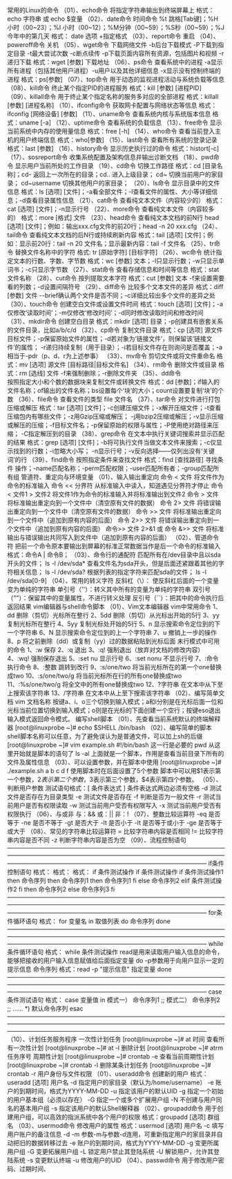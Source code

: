 常用的Linux的命令
（01）、echo命令 将指定字符串输出到终端屏幕上
    格式： echo 字符串 或 echo $变量
（02）、date命令 时间命令 
    %t 跳格[Tab键]；%H 小时（00~23）；%I 小时（00~12）；%M分钟（00~59）；%S秒（00~59）；%J 今年中的第几天 
    格式： date 选项 +指定格式
（03）、report命令 重启
（04）、poweroff命令 关机
（05）、wget命令 下载网络文件
    -b后台下载模式 -P下载到指定目录 -t最大尝试次数 -c断点续传 -p下载页面内容所有资源，包括图片和视频 -r递归下载
    格式：wget [参数] 下载地址
（06）、ps命令 查看系统中的进程
    -a显示所有进程（包括其他用户进程）-u用户以及其他详细信息 -x显示没有控制终端的进程
    格式：ps[参数]
（07）、top命令 用于动态的监视进程活动与系统负载等信息
（08）、kill命令 
    终止某个指定PID的进程服务
    格式：kill [参数] [进程PID]
（09）、killall命令
    用于终止某个指定名称的服务多对应的全部进程
    格式：killall [参数] [进程名称]
（10）、ifconfig命令 获取网卡配置与网络状态等信息
    格式：ifconfig [网络设备] [参数]
（11）、uname命令 查看系统内核与系统版本信息
    格式：uname [-a]
（12）、uptime命令 查看系统的负载信息
（13）、free命令 显示当前系统中内存的使用量信息
    格式：free [-h]
（14）、who命令
    查看当前登入主机的用户终端信息
    格式：who[参数]
（15）、last命令
    查看所有系统的登录记录
    格式：last [参数]
（16）、history命令
    显示历史执行过的命令
    格式：histort[-c]
（17）、sosreport命令
    收集系统配置及架构信息并输出诊断文档
（18）、pwd命令
    显示用户当前所处的工作目录
（19）、cd命令
    切换工作路径
    格式：cd [目录名称]；cd- 返回上一次所在的目录；cd.. 进入上级目录； cd~ 切换当前用户的家目录；
        cd~username 切换其他用户的家目录；
（20）、ls命令
    显示目录中的文件信息
    格式：ls [选项] [文件]；-a看全部文件；-l查看文件的属性、大小等详细信息；-d查看目录属性信息
（21）、cat命令
    查看纯文本文件（内容较少的）
    格式：cat [选项] [文件]；-n显示行号
（22）、more命令
    查看纯文本文件（内容较多的）
    格式：more [格式] 文件
（23）、head命令
    查看纯文本文档的前N行
    head [选项] [文件]；例如：输出xxx.cfg文件的前20行；head -n 20 xxx.cfg
（24）、tail命令
    查看纯文本文档的后N行或持续刷新内容
    格式：tail [选项] [文件]；例如：显示前20行：tail -n 20 文件名；显示最新内容：tail -f 文件名
（25）、tr命令
    替换文件名称中的字符
    格式: tr [原始字符] [目标字符]
（26）、wc命令
    统计指定文本的行数、字数、字节数
    格式：wc [参数] 文本；-l只显示行数；-w只显示单词书；-c只显示字节数
（27）、stat命令
    查看存储信息和时间等信息
    格式：stat 文件名称
（28）、cut命令
    按列提取文本字符
    格式：cut [参数] 文本 -f来设置需要看的列数；-d设置间隔符号
（29）、diff命令
    比较多个文本文件的差异
    格式：diff [参数] 文件 --brief确认两个文件是否不同；-c详细比较出多个文件的差异之处
（30）、touch命令
    创建空白文件或设置文件时间
    格式：touch [选项] [文件]；-a仅修改‘读取时间’；-m仅修改‘修改时间’；-d同时修改读取时间和修改时间
（31）、mkdir命令
    创建空白目录
    格式：mkdir [选项] 目录；-p创建具有嵌套关系的文件目录，比如a/b/c/d
（32）、cp命令
    复制文件目录
    格式：cp [选项] 源文件 目标文件；-p保留原始文件的属性；-d若对象为‘链接文件’，则保留该‘链接文件’的属性；
    -r递归持续复制（用于目录）；-i若目标文件存在则询问是否覆盖；-a相当于-pdr（p、d、r为上述参事）
（33）、mv命令
    剪切文件或将文件重命名
    格式：mv [选项] 源文件 [目标路径|目标文件名]
（34）、rm命令
    删除文件或目录
    格式：rm [选线] 文件 -f来强制删除；-r删除文件夹
（35）、dd命令   
    按照指定大小和个数的数据块来复制文件或转换文件
    格式：dd [参数]；if输入的文件名称；of输出的文件名称；bs设置每个‘块’的大小；count设置要复制‘块’的个数
（36）、file命令
    查看文件的类型
    file 文件名
（37）、tar命令
    对文件进行打包压缩或解压
    格式：tar [选项] [文件]；-c创建压缩文件；-x解开压缩文件；-t查看压缩包内有哪些文件；-z用Gzip压缩或解压；
    -j用bzip2压缩或解压；-v显示压缩或解压的压缩；-f目标文件名；-p保留原始的权限与属性；-P使用绝对路径来压缩；
    -C指定解压到的目录
（38）、grep命令
    在文本中执行关键词搜索并显示匹配的结果
    格式：grep [选项] [文件]；-b将可执行文件当做文本文件来搜索；-c仅显示找到的行数；-i忽略大小写；
    -n显示行号；-v反向选择——仅列出没有‘关键词’的行
（39）、find命令
    按照指定条件来查找文件
    格式：find [查找路径] 寻找条件 操作；-name匹配名称；-perm匹配权限；-user匹配所有者；-group匹配所有组
管道符、重定向与环境变量
（01）、输入输出重定向
    命令 < 文件                            将文件作为命令的标准输入
    命令 << 分界符                         从标准输入中读入，知道遇见分界符才停止
    命令 < 文件1 > 文件2                   将文件1作为命令的标准输入并将标准输出到文件2
    命令 > 文件                            将标准输出重定向到一个文件中（清空原有文件的数据）
    命令 2> 文件                           将错误输出重定向到一个文件中（清空原有文件的数据）
    命令 >> 文件                           将标准输出重定向到一个文件中（追加到原有内容的后面）
    命令 2>> 文件                          将错误输出重定向到一个文件中（追加到原有内容的后面）
    命令>> 文件 2>&1 或 命令 &>> 文件       将标准输出与错误输出共同写入到文件中（追加到原有内容的后面）
（02）、管道命令符
    把前一个命令原本要输出到屏幕的标准正常数据当作是后一个命令的标准输入
    格式：命令A | 命令B；
（03）、命令行的通配符
    匹配所有在/dev目录中且以sda开头的文件； ls -l /dev/sda*
    查看文件名为sda开头，但是后面还紧跟着其他的字符相关信息； ls -l /dev/sda?
    根据列表的指定字符来匹配sda的文件； ls -l /dev/sda[0-9]
（04）、常用的转义字符
    反斜杠（\）： 使反斜杠后面的一个变量变为单纯的字符串
    单引号（''）：转义其中所有的变量为单纯的字符串
    双引号（""）：保留其中的变量属性，不进行转义处理
    反引号（``）：把其中的命令执行后返回结果
vim编辑器与shell命令脚本
（01）、Vim文本编辑器
    vim中常用命令
    1、dd  删除（剪切）光标所在整行
    2、5dd 删除（剪切）从光标出开始的5行
    3、yy  复制光标所在整行
    4、5yy 复制光标处开始的5行
    5、n   显示搜索命令定位到的下一个字符串
    6、N   显示搜索命令定位到的上一个字符串
    7、u   撤销上一步的操作
    8、p   将之前删除（dd）或复制（yy）过的数据粘贴到光标后面
    末行模式中可用的命令
    1、:w               保存
    2、:q               退出
    3、:q!              强制退出（放弃对文档的修改内容）
    4、:wq!             强制保存退出
    5、:set nu          显示行号
    6、:set nonu        不显示行号
    7、:命令            执行命令
    8、:整数            跳转到改行
    9、:s/one/two       将当前光标所在的第一个one替换成two
    10、:s/one/two/g    将当前光标所在行的所有one替换成two
    11、:%s/one/two/g   将全文中的所有one替换成two
    12、?字符串          在文本中从下至上搜索该字符串
    13、/字符串          在文本中从上至下搜索该字符串
（02）、编写简单文档
    vim 文档名称
    按键a、i、o三个切换到输入模式；a和i分别是在光标后面一位和光标当前位置切换到输入模式；o则是在光标的下面创建一个空行；按键eso退出输入模式返回命令模式。
编写shell脚本
（01）、先查看当前系统默认的终端解释器
    [root@linuxprobe ~]# echo $SHELL
    /bin/bash
（02）、编写简单的脚本
    shell脚本名称可以任意，为了避免误认为是普通文件，可以加上sh的后缀
    [root@linuxprobe ~]# vim example.sh
    #!/bin/bash                            这一行是必要的
    pwd                                    从这里开始就是脚本的语句了
    ls -al
    上面就是一个脚本，作用是查看当前目录下所有的文件及属性信息
（03）、可以设置参数，并在脚本中使用
    [root@linuxprobe ~]# ./example.sh a b c d f        使用脚本时在后面设置了5个参数
    脚本中可以用$1表示第一个参数，$2表示第二个参数，$3表示第三个参数，$4表示第四个参数。
（05）、判断用户参数
    测试语句格式：[ 条件表达式 ]         条件表达式两边必须有空格
    -d    测试文件是否存在为目录类型
    -e    测试文件是否存在
    -f    判断是否为一般文件
    -r    测试当前用户是否有权限读取
    -w    测试当前用户受否有权限写入
    -x    测试当前用户受否有权限执行
（06）、与或非
    与：&&        或：||        非：!
（07）、整数比较运算符
    -eq    是否等于
    -ne    是否不等于
    -gt    是否大于
    -lt    是否小于
    -lt    是否等于或小于
    -ge    是否等于或大于
（08）、常见的字符串比较运算符
     =    比较字符串内容是否相同
    !=    比较字符串内容是否不同
    -z    判断字符串内容是否为空
（09）、流程控制语句
—————————————————————————————————————————————————————————————————————————————————————————————————————————
    if条件控制语句
    格式：                    格式：                        格式：
    if 条件测试操作            if 条件测试操作               if 条件测试操作1
       then 命令序列              then 命令序列1                then 命令序列1
    fi                           else 命令序列2             elif 条件测试操作2
                              fi                               then 命令序列2
                                                            else
                                                                命令序列3
                                                            fi
—————————————————————————————————————————————————————————————————————————————————————————————————————————
    for条件循环语句
    格式：
    for 变量名 in 取值列表
    do
        命令序列
    done
—————————————————————————————————————————————————————————————————————————————————————————————————————————
    while条件循环语句
    格式：
    while 条件测试操作        read是用来读取用户输入信息的命令，能够把接收的用户输入信息赋值给后面指定变量 
    do                       -p参数用于向用户显示一定的提示信息
        命令序列              格式：read -p "提示信息" 指定变量
    done
—————————————————————————————————————————————————————————————————————————————————————————————————————————
    case条件测试语句
    格式：
    case 变量值 in
    模式一）
        命令序列1
        ;;
    模式二）
        命令序列2
        ;;
        ......
    *)
        默认命令序列
    esac
—————————————————————————————————————————————————————————————————————————————————————————————————————————
（10）、计划任务服务程序
    一次性计划任务          [root@linuxprobe ~]# at 时间
    查看所有一次性计划       [root@linuxprobe ~]# at -l
    删除计划                [root@linuxprobe ~]# atrm 任务序号
    周期性计划              [root@linuxprobe ~]# crontab -e
    查看当前周期性计划       [root@linuxprobe ~]# crontab -l
    删除某条计划任务         [root@linuxprobe ~]# crontab -r
用户身份与文件权限
（01）、useradd命令
    创建新的用户
    格式：useradd [选项] 用户名
    -d 指定用户的家目录（默认为/home/username）
    -e 账户的到期时间，格式为YYYY-MM-DD
    -u 指定该用户的默认UID
    -g 指定一个初始的用户基本组（必须以存在）
    -G 指定一个或多个扩展用户组
    -N 不创建与用户同名的基本用户组
    -s 指定该用户的默认Shell解释器
（02）、groupadd命令
    用于创建用户组，可以高效的指派系统中各个用户的权限
    格式：groupadd [选项] 群组名
（03）、usermod命令
    修改用户的属性
    格式：usermod [选项] 用户名
    -c     填写用户账户的备注信息
    -d -m  参数-m与参数-d连用，可重新指定用户的家目录并自动把旧的数据转移过去
    -e     账户的到期时间，格式为YYYY-MM-DD
    -g     变更所属用户组
    -G     变更拓展用户组
    -L     锁定用户禁止其登陆系统
    -U     解锁用户，允许其登陆系统
    -s     变更默认终端
    -u     修改用户的UID
（04）、passwd命令
    用于修改用户密码、过期时间、
